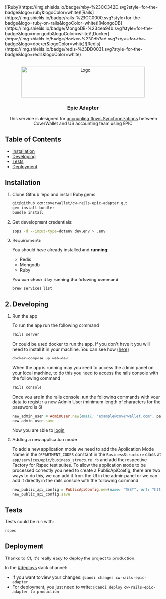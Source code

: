 <div display="flex">![Ruby](https://img.shields.io/badge/ruby-%23CC342D.svg?style=for-the-badge&logo=ruby&logoColor=white)![Rails](https://img.shields.io/badge/rails-%23CC0000.svg?style=for-the-badge&logo=ruby-on-rails&logoColor=white)![MongoDB](https://img.shields.io/badge/MongoDB-%234ea94b.svg?style=for-the-badge&logo=mongodb&logoColor=white)![Docker](https://img.shields.io/badge/docker-%230db7ed.svg?style=for-the-badge&logo=docker&logoColor=white)![Redis](https://img.shields.io/badge/redis-%23DD0031.svg?style=for-the-badge&logo=redis&logoColor=white)</div>

<br/>
<p align="center">
  <a href="https://www.coverwallet.com/">
    <img src="images/logo.png" alt="Logo" width="400" height="100">
  </a>

<h3 align="center">Epic Adapter</h3>
</p>

<p align="center">
  This service is designed for <a href="https://coverwallet.atlassian.net/l/cp/e2hWRJ7p"> accounting flows Synchronizations</a> between CoverWallet and US accounting team using EPIC
</p>

## Table of Contents

- [Installation](#installation)
- [Developing](#developing)
- [Tests](#tests)
- [Deployment](#deployment)

## Installation

  1. Clone Github repo and install Ruby gems

      ```bash
      git@github.com:coverwallet/cw-rails-epic-adapter.git
      gem install bundler
      bundle install
      ```

  2. Get development credentials:

      ```bash
      sops -d --input-type=dotenv dev.env > .env
      ```

  3. Requirements

      You should have already installed and **running**:

      - Redis
      - Mongodb
      - Ruby

      You can check it by running the following command

      ```bash
      brew services list
      ```

## 2. Developing

  1. Run the app

      To run the app run the following command

      ```bash
      rails server
      ```

      Or could be used docker to run the app. If you don't have it you will need to install it in your machine. You can see how [(here)](https://docs.docker.com/get-docker/)

      ```bash
      docker-compose up web-dev
      ```

      When the app is running may you need to access the admin panel on your local machine, to do this you need to access the rails console with the following command

      ```bash
      rails console
      ```

      Once you are in the rails console, run the following commands with your data to register a new Admin User (minimum length of characters for the password is 6)

      ```ruby
      new_admin_user = AdminUser.new(email: "example@coverwallet.com", password:'test01', password_confirmation:'test01')
      new_admin_user.save
      ```

      Now you are able to [login](http://localhost:3000/admin)

  2. Adding a new application mode 

      To add a new application mode we need to add the Application Mode Name in the ```DEPARTMENT_CODES``` constant in the ```BusinessStructure``` class at ```app/services/epic/business_structure.rb``` and add the respective Factory for Rspec test suites.
      To allow the application mode to be processed correctly you need to create a PublicApiConfig, there are two ways to do this, we can add it from the UI in the admin panel or we can add it directly in the rails console with the following command

      ```ruby
      new_public_api_config = PublicApiConfig.new(name: "TEST", url: "https://www.test.biz/en-us/test/public-api", client_id: "a4b0ac0d-d462-4902-b2cb-1c67474ae819", client_secret: "ew1HIAyatky_yAhDqdy5u1XfoDM5zNfoRNGes5_1A3E")
      new_public_api_config.save
      ```

## Tests

  Tests could be run with:

  ```bash
  rspec
  ```

## Deployment

  Thanks to CI, it's really easy to deploy the project to production.

  In the [#deploys](https://coverwallet.slack.com/archives/C33LQPZ7T) slack channel: 


  - If you want to view your changes: `@candi changes cw-rails-epic-adapter`
  - For deployment, you just need to write: `@candi deploy cw-rails-epic-adapter to production`
